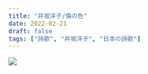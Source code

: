 ```yaml
---
title: "井坂洋子/傷の色"
date: 2022-02-21
draft: false
tags: ["詩歌", "井坂洋子", "日本の詩歌"]
---
```


![]({{.Site.BaseURL}}/2022-02-21-01.jpg)